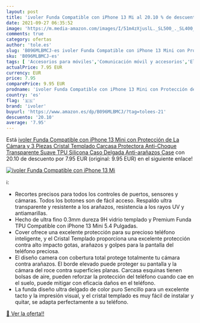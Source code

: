 ```yaml
---
layout: post
title: 'ivoler Funda Compatible con iPhone 13 Mi al 20.10 % de descuento'
date: 2021-09-27 06:35:52
image: 'https://m.media-amazon.com/images/I/51m4zXjuslL._SL500_._SL400_.jpg'
comments: true
category: ofertas
author: 'tole.es'
slug: 'B096MLBMCJ-es ivoler Funda Compatible con iPhone 13 Mini con Protección...'
sku: 'B096MLBMCJ-es'
tags: [ 'Accesorios para móviles','Comunicación móvil y accesorios','Electrónica','Fundas y carcasas para teléfonos móviles','iphone','ivoler', ]
actualPrice: 7.95 EUR
currency: EUR
price: 7.95
comparePrice: 9.95 EUR
prodname: 'ivoler Funda Compatible con iPhone 13 Mini con Protección de La Cámara y 3 Piezas Cristal Templado  Carcasa Protectora Anti-Choque Transparente  Suave TPU Silicona Caso Delgada Anti-arañazos Case'
country: 'es'
flag: '🇪🇸'
brand: 'ivoler'
buyurl: 'https://www.amazon.es/dp/B096MLBMCJ/?tag=tolees-21'
descuento: '20.10'
average: '7.95'
---
```


Está [ivoler Funda Compatible con iPhone 13 Mini con Protección de La Cámara y 3 Piezas Cristal Templado  Carcasa Protectora Anti-Choque Transparente  Suave TPU Silicona Caso Delgada Anti-arañazos Case](https://www.amazon.es/dp/B096MLBMCJ/?tag=tolees-21) con 20.10 de descuento por 7.95 EUR (original: 9.95 EUR) en el siguiente enlace!

[![ivoler Funda Compatible con iPhone 13 Mi](https://m.media-amazon.com/images/I/51m4zXjuslL._SL500_._SL400_.jpg)](https://www.amazon.es/dp/B096MLBMCJ/?tag=tolees-21)

ℹ️:

- Recortes precisos para todos los controles de puertos, sensores y cámaras. Todos los botones son de fácil acceso. Respaldo ultra transparente y resistente a los arañazos, resistencia a los rayos UV y antiamarillas.
- Hecho de ultra fino 0.3mm dureza 9H vidrio templado y Premium Funda TPU Compatible con iPhone 13 Mini 5.4 Pulgadas.
- Cover ofrece una excelente protección para su precioso teléfono inteligente, y el Cristal Templado proporciona una excelente protección contra alto impacto gotas, arañazos y golpes para la pantalla del teléfono preciosa.
- El diseño camera con cobertura total protege totalmente tu cámara contra arañazos. El borde elevado puede proteger su pantalla y la cámara del roce contra superficies planas. Carcasa esquinas tienen bolsas de aire, pueden reforzar la protección del teléfono cuando cae en el suelo, puede mitigar con eficacia daños en el teléfono.
- La funda diseño ultra delgado de color puro Sencillo para un excelente tacto y la impresión visual, y el cristal templado es muy fácil de instalar y quitar, se adapta perfectamente a su teléfono.

[🛒 Ver la oferta!!](https://www.amazon.es/dp/B096MLBMCJ/?tag=tolees-21)
